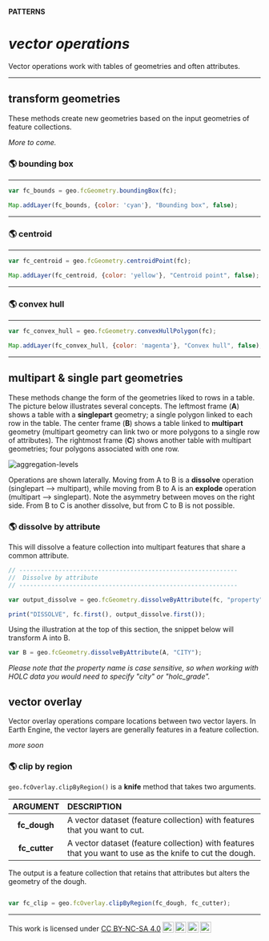 __PATTERNS__  

# __*vector operations*__  

Vector operations work with tables of geometries and often attributes. 

---   

## __transform geometries__  

These methods create new geometries based on the input geometries of feature collections.    

_More to come._

### __:earth_americas: bounding box__ 

---  

```js
var fc_bounds = geo.fcGeometry.boundingBox(fc);

Map.addLayer(fc_bounds, {color: 'cyan'}, "Bounding box", false);

```

---  

### __:earth_americas: centroid__  

---  

```js
var fc_centroid = geo.fcGeometry.centroidPoint(fc);

Map.addLayer(fc_centroid, {color: 'yellow'}, "Centroid point", false);

```

---  

### __:earth_americas: convex hull__   

--- 

```js
var fc_convex_hull = geo.fcGeometry.convexHullPolygon(fc);

Map.addLayer(fc_convex_hull, {color: 'magenta'}, "Convex hull", false);

```

---  

## __multipart & single part geometries__  

These methods change the form of the geometries liked to rows in a table. The picture below illustrates several concepts. The leftmost frame (__A__) shows a table with a __singlepart__ geometry; a single polygon linked to each row in the table. The center frame (__B__) shows a table linked to __multipart__ geometry (multipart geometry can link two or more polygons to a single row of attributes). The rightmost frame (__C__) shows another table with multipart geometries; four polygons associated with one row.   

![aggregation-levels](http://geography.middlebury.edu/howarth/ee_edu/eePatterns/vector-operations/aggregation-levels.png)

Operations are shown laterally. Moving from A to B is a __dissolve__ operation (singlepart --> multipart), while moving from B to A is an __explode__ operation (multipart --> singlepart). Note the asymmetry between moves on the right side. From B to C is another dissolve, but from C to B is not possible.  

### __:earth_americas: dissolve by attribute__ 

This will dissolve a feature collection into multipart features that share a common attribute. 

```js
// -------------------------------------------------------------
//  Dissolve by attribute
// -------------------------------------------------------------

var output_dissolve = geo.fcGeometry.dissolveByAttribute(fc, "property");

print("DISSOLVE", fc.first(), output_dissolve.first());

```

Using the illustration at the top of this section, the snippet below will transform A into B. 

```js
var B = geo.fcGeometry.dissolveByAttribute(A, "CITY");
```

_Please note that the property name is case sensitive, so when working with HOLC data you would need to specify "city" or "holc_grade"._   

## __vector overlay__  

Vector overlay operations compare locations between two vector layers. In Earth Engine, the vector layers are generally features in a feature collection.  

_more soon_  

### __:earth_americas: clip by region__

```geo.fcOverlay.clipByRegion()``` is a __knife__ method that takes two arguments. 

| ARGUMENT          | DESCRIPTION       |
| :--:              | :--               |
| __fc_dough__      | A vector dataset (feature collection) with features that you want to cut. |  
| __fc_cutter__     | A vector dataset (feature collection) with features that you want to use as the knife to cut the dough. |   

The output is a feature collection that retains that attributes but alters the geometry of the dough.  

```js

var fc_clip = geo.fcOverlay.clipByRegion(fc_dough, fc_cutter);

```

---  

<p xmlns:cc="http://creativecommons.org/ns#" >This work is licensed under <a href="https://creativecommons.org/licenses/by-nc-sa/4.0/?ref=chooser-v1" target="_blank" rel="license noopener noreferrer" style="display:inline-block;">CC BY-NC-SA 4.0<img style="height:22px!important;margin-left:3px;vertical-align:text-bottom;" src="https://mirrors.creativecommons.org/presskit/icons/cc.svg?ref=chooser-v1" alt=""><img style="height:22px!important;margin-left:3px;vertical-align:text-bottom;" src="https://mirrors.creativecommons.org/presskit/icons/by.svg?ref=chooser-v1" alt=""><img style="height:22px!important;margin-left:3px;vertical-align:text-bottom;" src="https://mirrors.creativecommons.org/presskit/icons/nc.svg?ref=chooser-v1" alt=""><img style="height:22px!important;margin-left:3px;vertical-align:text-bottom;" src="https://mirrors.creativecommons.org/presskit/icons/sa.svg?ref=chooser-v1" alt=""></a></p>